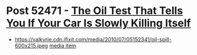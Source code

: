 # Post 52471 - [The Oil Test That Tells You If Your Car Is Slowly Killing Itself](https://www.ifixit.com/News/52471/the-oil-test-that-tells-you-if-your-car-is-slowly-killing-itself)

- https://valkyrie.cdn.ifixit.com/media/2010/07/05152341/oil-spill-600x215.jpeg [media item](media-28535.md)